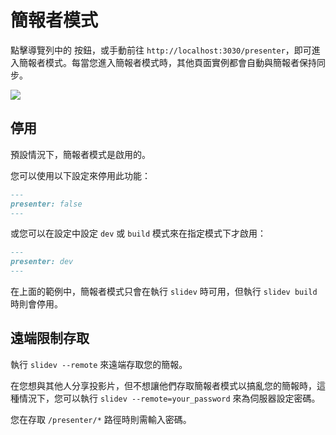 # 簡報者模式

點擊導覽列中的 <carbon-user-speaker class="inline-icon-btn"/> 按鈕，或手動前往 `http://localhost:3030/presenter`，即可進入簡報者模式。每當您進入簡報者模式時，其他頁面實例都會自動與簡報者保持同步。

![](/screenshots/presenter-mode.png)

## 停用

預設情況下，簡報者模式是啟用的。

您可以使用以下設定來停用此功能：

```md
---
presenter: false
---
```

或您可以在設定中設定 `dev` 或 `build` 模式來在指定模式下才啟用：

```md
---
presenter: dev
---
```

在上面的範例中，簡報者模式只會在執行 `slidev` 時可用，但執行 `slidev build` 時則會停用。

## 遠端限制存取

執行 `slidev --remote` 來遠端存取您的簡報。

在您想與其他人分享投影片，但不想讓他們存取簡報者模式以搞亂您的簡報時，這種情況下，您可以執行 `slidev --remote=your_password` 來為伺服器設定密碼。

您在存取 `/presenter/*` 路徑時則需輸入密碼。
